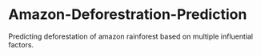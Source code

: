 # Amazon-Deforestration-Prediction
Predicting deforestation of amazon rainforest based on multiple influential factors.
